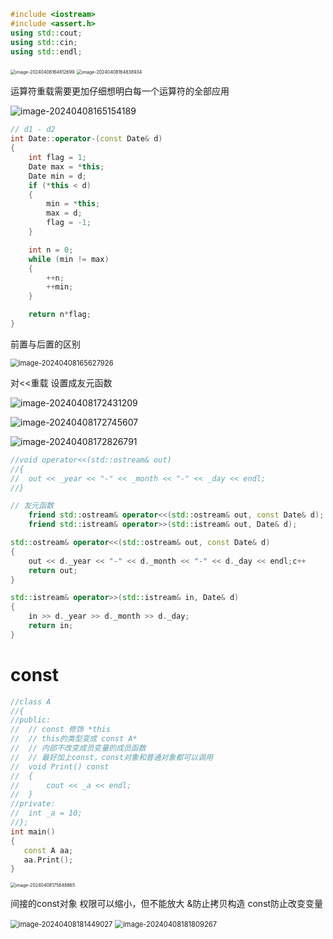 ```c++
#include <iostream>
#include <assert.h>
using std::cout;
using std::cin;
using std::endl;
```

<img src="C:\Users\30780\AppData\Roaming\Typora\typora-user-images\image-20240408164812699.png" alt="image-20240408164812699" style="zoom:50%;" />

<img src="C:\Users\30780\AppData\Roaming\Typora\typora-user-images\image-20240408164838934.png" alt="image-20240408164838934" style="zoom:50%;" />

运算符重载需要更加仔细想明白每一个运算符的全部应用

![image-20240408165154189](C:\Users\30780\AppData\Roaming\Typora\typora-user-images\image-20240408165154189.png)

```c++
// d1 - d2
int Date::operator-(const Date& d)
{
	int flag = 1;
	Date max = *this;
	Date min = d;
	if (*this < d)
	{
		min = *this;
		max = d;
		flag = -1;
	}

	int n = 0;
	while (min != max)
	{
		++n;
		++min;
	}

	return n*flag;
}
```

前置与后置的区别

<img src="C:\Users\30780\AppData\Roaming\Typora\typora-user-images\image-20240408165627926.png" alt="image-20240408165627926" style="zoom:80%;" />

对<<重载  设置成友元函数

![image-20240408172431209](C:\Users\30780\AppData\Roaming\Typora\typora-user-images\image-20240408172431209.png)

![image-20240408172745607](C:\Users\30780\AppData\Roaming\Typora\typora-user-images\image-20240408172745607.png)

![image-20240408172826791](C:\Users\30780\AppData\Roaming\Typora\typora-user-images\image-20240408172826791.png)

```c++
//void operator<<(std::ostream& out)
//{
//	out << _year << "-" << _month << "-" << _day << endl;
//}
```



```c++
// 友元函数
	friend std::ostream& operator<<(std::ostream& out, const Date& d);
	friend std::istream& operator>>(std::istream& out, Date& d);
```



```c++
std::ostream& operator<<(std::ostream& out, const Date& d)
{
	out << d._year << "-" << d._month << "-" << d._day << endl;c++
	return out;
}

std::istream& operator>>(std::istream& in, Date& d)
{
	in >> d._year >> d._month >> d._day;
	return in;
}
```

# const

```C++
//class A
//{
//public:
//	// const 修饰 *this
//	// this的类型变成 const A*
//	// 内部不改变成员变量的成员函数
//	// 最好加上const，const对象和普通对象都可以调用
//	void Print() const
//	{
//		cout << _a << endl;
//	}
//private:
//	int _a = 10;
//};
int main()
{
   const A aa;
   aa.Print();
}
```

<img src="C:\Users\30780\AppData\Roaming\Typora\typora-user-images\image-20240408175848865.png" alt="image-20240408175848865" style="zoom:50%;" />

间接的const对象 权限可以缩小，但不能放大  &防止拷贝构造  const防止改变变量

<img src="C:\Users\30780\AppData\Roaming\Typora\typora-user-images\image-20240408181449027.png" alt="image-20240408181449027" style="zoom:80%;" />

<img src="C:\Users\30780\AppData\Roaming\Typora\typora-user-images\image-20240408181809267.png" alt="image-20240408181809267" style="zoom:80%;" />